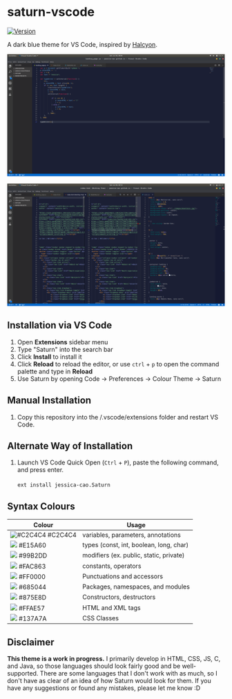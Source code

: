 # saturn-vscode
<a href="https://marketplace.visualstudio.com/items?itemName=jessica-cao.Saturn">
    <img alt="Version" src="https://vsmarketplacebadge.apphb.com/version/jessica-cao.Saturn.svg" />
  </a>

A dark blue theme for VS Code, inspired by [Halcyon](https://github.com/bchiang7/halcyon-vscode).

![](https://github.com/jessica-cao/saturn-vscode/blob/master/images/js.png)

![](https://github.com/jessica-cao/saturn-vscode/blob/master/images/working-tree.png)


**Installation** via VS Code
-----

1. Open **Extensions** sidebar menu
2. Type "Saturn" into the search bar
3. Click **Install** to install it
4. Click **Reload** to reload the editor, or use `ctrl` + `p` to open the command palette and type in **Reload**
5. Use Saturn by opening Code -> Preferences -> Colour Theme -> Saturn


**Manual Installation**
-----
1. Copy this repository into the <user home>/.vscode/extensions folder and restart VS Code.
    
    
    
**Alternate Way of Installation**
-----
1. Launch VS Code Quick Open (`Ctrl` + `P`), paste the following command, and press enter.<br></br>
`ext install jessica-cao.Saturn`

**Syntax Colours**
-----
Colour | Usage
------------ | -------------
![#C2C4C4](https://placehold.it/15/c2c4c4/000000?text=+) #C2C4C4|variables, parameters, annotations
![](https://placehold.it/15/e15a60/000000?text=+) #E15A60|types (const, int, boolean, long, char)
![](https://placehold.it/15/99b2dd/000000?text=+) #99B2DD|modifiers (ex. public, static, private)
![](https://placehold.it/15/fac863/000000?text=+) #FAC863|constants, operators
![](https://placehold.it/15/ff0000/000000?text=+) #FF0000|Punctuations and accessors
![](https://placehold.it/15/685044/000000?text=+) #685044|Packages, namespaces, and modules
![](https://placehold.it/15/875e8d/000000?text=+) #875E8D|Constructors, destructors
![](https://placehold.it/15/ffae57/000000?text=+) #FFAE57|HTML and XML tags
![](https://placehold.it/15/137a7a/000000?text=+) #137A7A|CSS Classes



**Disclaimer**
-----
**This theme is a work in progress.** I primarily develop in HTML, CSS, JS, C, and Java, so those languages should look fairly good and be well-supported. There are some languages that I don't work with as much, so I don't have as clear of an idea of how Saturn would look for them. If you have any suggestions or found any mistakes, please let me know :D
